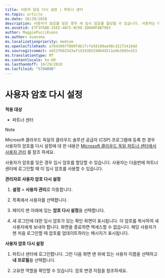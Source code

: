 ```yaml
---
title: 사용자 암호 다시 설정 | 파트너 센터
ms.topic: article
ms.date: 10/29/2018
description: 사용자가 암호를 잊은 경우 새 임시 암호를 할당할 수 있습니다. 사용자는 다음번에 파트너 센터에 로그인할 때 이 임시 암호를 사용할 수 있습니다.
ms.assetid: E7F1F68D-25E5-46C5-9C98-1D0A9FAB7993
author: MaggiePucciEvans
ms.author: evansma
ms.localizationpriority: medium
ms.openlocfilehash: a7643907f809fdb1fcfe58199ae98c32272416dd
ms.sourcegitcommit: ed22f6825d3af1d19385198b4d511e4b39d5e353
ms.translationtype: MT
ms.contentlocale: ko-KR
ms.lasthandoff: 10/29/2018
ms.locfileid: "5794896"
---
```

# <a name="reset-a-user-password"></a>사용자 암호 다시 설정

**적용 대상**

-  파트너 센터
   
> [!NOTE]  
>  Microsoft 클라우드 독일의 클라우드 솔루션 공급자 (CSP) 프로그램에 등록 한 경우 사용자의 암호를 다시 설정에 대 한 내용은 [Microsoft 클라우드 독일 파트너 센터에서 사용자 관리](user-management-in-partner-center-for-microsoft-cloud-germany.md) 를 참조 하세요.

사용자가 암호를 잊은 경우 임시 암호를 할당할 수 있습니다. 사용자는 다음번에 파트너 센터에 로그인할 때 이 임시 암호를 사용할 수 있습니다.

**관리자로 사용자 암호 다시 설정**

1.  **설정** &gt; **사용자 관리**로 이동합니다.
2.  목록에서 사용자를 선택합니다.

3.  페이지 맨 아래에 있는 **암호 다시 설정**을 선택합니다.

4.  새 로그인에 대한 임시 암호가 있는 확인 화면이 표시됩니다. 이 암호를 복사하여 새 사용자에게 보내야 합니다. 화면을 종료하면 액세스할 수 없습니다. 해당 사용자가 맨 처음 로그인할 때 암호를 업데이트하라는 메시지가 표시됩니다.

**사용자 암호 다시 설정**

1.  파트너 센터에 로그인합니다. 그런 다음 화면 맨 위에 있는 사용자 이름을 선택하고 **내 프로필**을 선택합니다.

2.  고유한 역할을 확인할 수 있습니다. 암호 변경 지침을 참조하세요.

 

 



